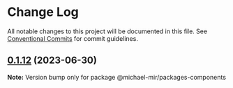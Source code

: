 # Change Log

All notable changes to this project will be documented in this file.
See [Conventional Commits](https://conventionalcommits.org) for commit guidelines.

## [0.1.12](https://github.com/michael-mir/lerna-example/compare/@michael-mir/packages-components@0.0.11...@michael-mir/packages-components@0.1.12) (2023-06-30)

**Note:** Version bump only for package @michael-mir/packages-components
